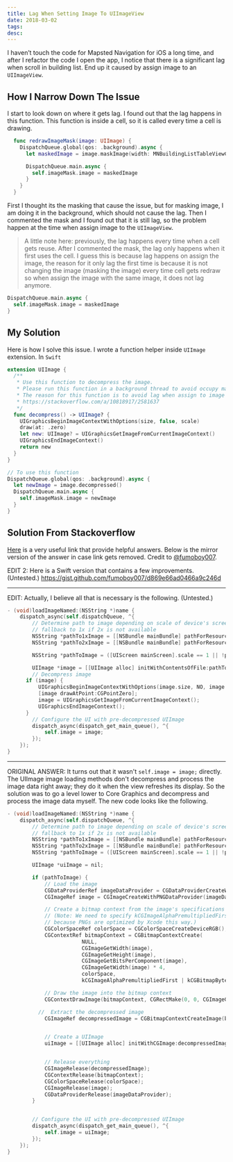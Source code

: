 ```yaml
---
title: Lag When Setting Image To UIImageView
date: 2018-03-02
tags:
desc:
---
```


I haven’t touch the code for Mapsted Navigation for iOS a long time, and after I refactor the code I open the app, I notice that there is a significant lag when scroll in building list. End up it caused by assign image to an `UIImageView`.

<!--more-->

## How I Narrow Down The Issue
 I start to look down on where it gets lag. I found out that the lag happens in this function.  This function is inside a cell, so it is called every time a cell is drawing.

```swift
  func redrawImageMask(image: UIImage) {
    DispatchQueue.global(qos: .background).async {
      let maskedImage = image.maskImage(width: MNBuildingListTableViewController.CELL_ROW_WIDTH*2, height: MNBuildingListTableViewController.CELL_SELECTED_ROW_HEIGHT*2)

      DispatchQueue.main.async {
        self.imageMask.image = maskedImage
      }
    }
  }
```

First I thought its the masking that cause the issue, but for masking image, I am doing it in the background,  which should not cause the lag. Then I commented the mask and I found out that it is still lag, so the problem happen at the time when assign image to the `UIImageView`.

> A little note here: previously, the lag happens every time when a cell gets reuse. After I commented the mask, the lag only happens when it first uses the cell. I guess this is because lag happens on assign the image, the reason for it only lag the first time is because it is not changing the image (masking the image) every time cell gets redraw so when assign the image with the same image, it does not lag anymore.  

```swift
DispatchQueue.main.async {
  self.imageMask.image = maskedImage
}
```

## My Solution
Here is how I solve this issue. I wrote a function helper inside `UIImage` extension. In `Swift`

```swift
extension UIImage {
  /**
   * Use this function to decompress the image.
   * Please run this function in a background thread to avoid occupy main thread.
   * The reason for this function is to avoid lag when assign to image view
   * https://stackoverflow.com/a/10818917/2581637
   */
  func decompress() -> UIImage? {
    UIGraphicsBeginImageContextWithOptions(size, false, scale)
    draw(at: .zero)
    let new: UIImage? = UIGraphicsGetImageFromCurrentImageContext()
    UIGraphicsEndImageContext()
    return new
  }
}

// To use this function
DispatchQueue.global(qos: .background).async {
  let newImage = image.decompressed()
  DispatchQueue.main.async {
    self.imageMask.image = newImage
  }
}

```


## Solution From Stackoverflow
[Here](https://stackoverflow.com/a/10818917/2581637) is a very useful link that provide helpful answers. Below is the mirror version of the answer in case link gets removed. Credit to  [@fumoboy007](https://stackoverflow.com/users/815742/fumoboy007).

EDIT 2: Here is a Swift version that contains a few improvements. (Untested.)
https://gist.github.com/fumoboy007/d869e66ad0466a9c246d

- - - -
EDIT: Actually, I believe all that is necessary is the following. (Untested.)

``` objective-c
- (void)loadImageNamed:(NSString *)name {
	dispatch_async(self.dispatchQueue, ^{
		// Determine path to image depending on scale of device's screen,
		// fallback to 1x if 2x is not available
		NSString *pathTo1xImage = [[NSBundle mainBundle] pathForResource:name ofType:@"png"];
		NSString *pathTo2xImage = [[NSBundle mainBundle] pathForResource:[name stringByAppendingString:@"@2x"] ofType:@"png"];

		NSString *pathToImage = ([UIScreen mainScreen].scale == 1 || !pathTo2xImage) ? pathTo1xImage : pathTo2xImage;

		UIImage *image = [[UIImage alloc] initWithContentsOfFile:pathToImage];    
        // Decompress image
      if (image) {
          UIGraphicsBeginImageContextWithOptions(image.size, NO, image.scale);    
          [image drawAtPoint:CGPointZero];
          image = UIGraphicsGetImageFromCurrentImageContext();
          UIGraphicsEndImageContext();
      }
		// Configure the UI with pre-decompressed UIImage
    	dispatch_async(dispatch_get_main_queue(), ^{
    		self.image = image;
    	});
	});
}
```
- - - -

ORIGINAL ANSWER: It turns out that it wasn't `self.image = image;` directly. The UIImage image loading methods don't decompress and process the image data right away; they do it when the view refreshes its display. So the solution was to go a level lower to Core Graphics and decompress and process the image data myself. The new code looks like the following.

``` objective-c
- (void)loadImageNamed:(NSString *)name {
	dispatch_async(self.dispatchQueue, ^{
		// Determine path to image depending on scale of device's screen,
		// fallback to 1x if 2x is not available
		NSString *pathTo1xImage = [[NSBundle mainBundle] pathForResource:name ofType:@"png"];
 		NSString *pathTo2xImage = [[NSBundle mainBundle] pathForResource:[name stringByAppendingString:@"@2x"] ofType:@"png"];
 		NSString *pathToImage = ([UIScreen mainScreen].scale == 1 || !pathTo2xImage) ? pathTo1xImage : pathTo2xImage;

 		UIImage *uiImage = nil;

 		if (pathToImage) {
 			// Load the image
 			CGDataProviderRef imageDataProvider = CGDataProviderCreateWithFilename([pathToImage fileSystemRepresentation]);
 			CGImageRef image = CGImageCreateWithPNGDataProvider(imageDataProvider, NULL, NO, kCGRenderingIntentDefault);

 			// Create a bitmap context from the image's specifications
 			// (Note: We need to specify kCGImageAlphaPremultipliedFirst | kCGBitmapByteOrder32Little
 			// because PNGs are optimized by Xcode this way.)
 			CGColorSpaceRef colorSpace = CGColorSpaceCreateDeviceRGB();
 			CGContextRef bitmapContext = CGBitmapContextCreate(
						NULL,
						CGImageGetWidth(image),
						CGImageGetHeight(image),
						CGImageGetBitsPerComponent(image),
						CGImageGetWidth(image) * 4,
						colorSpace,
						kCGImageAlphaPremultipliedFirst | kCGBitmapByteOrder32Little);

 			// Draw the image into the bitmap context
 			CGContextDrawImage(bitmapContext, CGRectMake(0, 0, CGImageGetWidth(image), CGImageGetHeight(image)), image);

          //  Extract the decompressed image
 			CGImageRef decompressedImage = CGBitmapContextCreateImage(bitmapContext);


  			// Create a UIImage
  			uiImage = [[UIImage alloc] initWithCGImage:decompressedImage];


  			// Release everything
  			CGImageRelease(decompressedImage);
  			CGContextRelease(bitmapContext);
 			CGColorSpaceRelease(colorSpace);
  			CGImageRelease(image);
  			CGDataProviderRelease(imageDataProvider);
  		}


  		// Configure the UI with pre-decompressed UIImage
  		dispatch_async(dispatch_get_main_queue(), ^{
  			self.image = uiImage;
  		});
  	});
}
```
